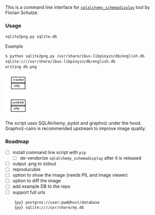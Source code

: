 This is a command line interface for
[`sqlalchemy_schemadisplay`](https://github.com/fschulze/sqlalchemy_schemadisplay)
tool by Florian Schulze.

### Usage

```bash
sqlite2png.py sqlite.db
```

Example

```bash
$ python sqlite2png.py /usr/share/ibus-libpinyin/db/english.db
sqlite:////usr/share/ibus-libpinyin/db/english.db
writing db.png
```

![](db.png)

The script uses SQLAlchemy, pydot and graphviz under the hood.
Graphviz-cairo is recommended upstream to improve image quality.

### Roadmap

* [ ] install command line script with `pip`
  * [ ] de-vendorize `sqlalchemy_schemadisplay` after it is released
* [ ] output .png to stdout
* [ ] reproducuble 
* [ ] option to show the image (needs PIL and image viewer)
* [ ] option to diff the image
* [ ] add example DB to the repo
* [ ] support full urls
```
    {py} postgres://user:pwd@host/database
    {py} sqlite:////usr/share/my.db
```
